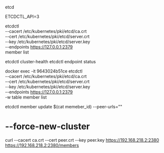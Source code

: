 etcd

ETCDCTL_API=3 

etcdctl \
  --cacert /etc/kubernetes/pki/etcd/ca.crt \
  --cert /etc/kubernetes/pki/etcd/server.crt \
  --key /etc/kubernetes/pki/etcd/server.key \
  --endpoints https://127.0.0.1:2379 \
  member list

etcdctl cluster-health
etcdctl endpoint status

docker exec -it 9643024b51ce etcdctl \
  --cacert /etc/kubernetes/pki/etcd/ca.crt \
  --cert /etc/kubernetes/pki/etcd/server.crt \
  --key /etc/kubernetes/pki/etcd/server.key \
  --endpoints https://127.0.0.1:2379 \
-w table member list

etcdctl member update $(cat memeber_id) --peer-urls="<new url>"

# --force-new-cluster

curl --cacert ca.crt --cert peer.crt --key peer.key https://192.168.218.2:2380
https://192.168.218.2:2380/members